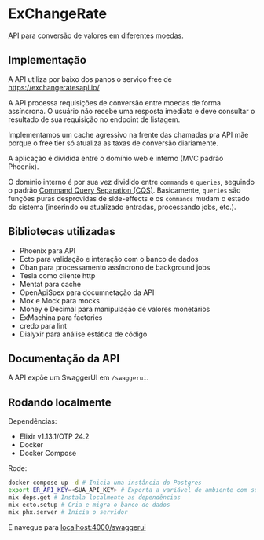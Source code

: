 # ExChangeRate

API para conversão de valores em diferentes moedas.

## Implementação

A API utiliza por baixo dos panos o serviço free de https://exchangeratesapi.io/

A API processa requisições de conversão entre moedas de forma assíncrona. O usuário não recebe uma resposta imediata e deve consultar o resultado de sua requisição no endpoint de listagem. 

Implementamos um cache agressivo na frente das chamadas pra API mãe porque o free tier só atualiza as taxas de conversão diariamente.

A aplicação é dividida entre o domínio web e interno (MVC padrão Phoenix).

O domínio interno é por sua vez dividido entre `commands` e `queries`, seguindo o padrão [Command Query Separation (CQS)](https://www.martinfowler.com/bliki/CommandQuerySeparation.html). Basicamente, `queries` são funções puras desprovidas de side-effects e os `commands` mudam o estado do sistema (inserindo ou atualizado entradas, processando jobs, etc.).

## Bibliotecas utilizadas

- Phoenix para API
- Ecto para validação e interação com o banco de dados
- Oban para processamento assíncrono de background jobs
- Tesla como cliente http
- Mentat para cache
- OpenApiSpex para documnetação da API
- Mox e Mock para mocks
- Money e Decimal para manipulação de valores monetários
- ExMachina para factories
- credo para lint
- Dialyxir para análise estática de código

## Documentação da API

A API expõe um SwaggerUI em `/swaggerui`.

## Rodando localmente

Dependências: 
- Elixir v1.13.1/OTP 24.2
- Docker
- Docker Compose

Rode:

```bash
docker-compose up -d # Inicia uma instância do Postgres
export ER_API_KEY=<SUA_API_KEY> # Exporta a variável de ambiente com sua chave da API
mix deps.get # Instala localmente as dependências
mix ecto.setup # Cria e migra o banco de dados
mix phx.server # Inicia o servidor
```
E navegue para [localhost:4000/swaggerui](http://localhost:4000/swaggerui)
